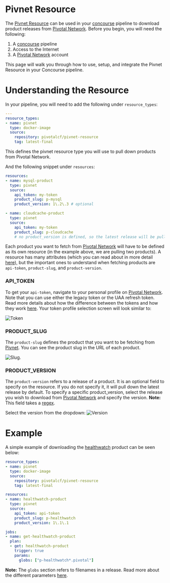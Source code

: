 # Pivnet Resource

The [Pivnet Resource](https://github.com/pivotal-cf/pivnet-resource) can be used in your [concourse](https://concourse-ci.org/) pipeline to download product releases from [Pivotal Network](https://network.pivotal.io/). Before you begin, you will need the following:

1. A [concourse](https://concourse-ci.org/) pipeline
2. Access to the Internet
3. A [Pivotal Network](https://network.pivotal.io) account

This page will walk you through how to use, setup, and integrate the Pivnet Resource in your Concourse pipeline.


# Understanding the Resource

In your pipeline, you will need to add the following under `resource_types`:

```yaml
---
resource_types:
- name: pivnet
  type: docker-image
  source:
    repository: pivotalcf/pivnet-resource
    tag: latest-final
```

This defines the pivnet resource type you will use to pull down products from Pivotal Network.


And the following snippet under `resources`:

```yaml
resources:
- name: mysql-product
  type: pivnet
  source:
    api_token: my-token
    product_slug: p-mysql
    product_version: 1\.2\.3 # optional

- name: cloudcache-product
  type: pivnet
  source:
    api_token: my-token
    product_slug: p-cloudcache 
    # no product_version is defined, so the latest release will be pulled
```

Each product you want to fetch from [Pivotal Network](https://network.pivotal.io) will have to be defined as its own resource (in the example above, we are pulling two products). A resource has many attributes (which you can read about in more detail [here](https://github.com/pivotal-cf/pivnet-resource)), but the important ones to understand when fetching products are `api-token`, `product-slug`, and `product-version`. 

### API_TOKEN
To get your `api-token`, navigate to your personal profile on [Pivotal Network](https://network.pivotal.io). Note that you can use either the legacy token or the UAA refresh token. Read more details about how the difference between the tokens and how they work [here](https://network.pivotal.io/docs/api#how-to-authenticate). Your token profile selection screen will look similar to:

![Token](https://s3.amazonaws.com/pivnet-resource-page/tokenSelection.png)



### PRODUCT_SLUG
The `product-slug` defines the product that you want to be fetching from [Pivnet](https://network.pivotal.io). You can see the product slug in the URL of each product.

![Slug](https://s3.amazonaws.com/pivnet-resource-page/pivnet-product-slug.png). 



### PRODUCT_VERSION
The `product-version` refers to a release of a product. It is an optional field to specify on the resource. If you do not specify it, it will pull down the latest release  by default. To specify a specific product_version, select the release you wish to download from [Pivotal Network](https://network.pivotal.io) and specify the version. **Note:** This field takes a [regex](https://en.wikipedia.org/wiki/Regular_expression).

Select the version from the dropdown:
![Version](https://s3.amazonaws.com/pivnet-resource-page/pivnet-product-version.png)


# Example

A simple example of downloading the [healthwatch](https://network.pivotal.io/products/p-healthwatch/) product can be seen below:

```yaml
resource_types:
- name: pivnet
  type: docker-image
  source:
    repository: pivotalcf/pivnet-resource
    tag: latest-final

resources:
- name: healthwatch-product
  type: pivnet
  source:
    api_token: api-token
    product_slug: p-healthwatch
    product_version: 1\.1\.1

jobs:
- name: get-healthwatch-product
  plan:
  - get: healthwatch-product
    trigger: true
    params:
      globs: ["p-healthwatch*.pivotal"]
```


**Note:** The `globs` section refers to filenames in a release. Read more about the different parameters [here](https://github.com/pivotal-cf/pivnet-resource).








